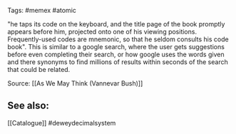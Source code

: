 Tags: #memex #atomic 

"he taps its code on the keyboard, and the title page of the book promptly appears before him, projected onto one of his viewing positions. Frequently-used codes are mnemonic, so that he seldom consults his code book". This is similar to a google search, where the user gets suggestions before even completing their search, or how google uses the words given and there synonyms to find millions of results within seconds of the search that could be related. 

Source:
[[As We May Think (Vannevar Bush)]]

## See also:
[[Catalogue]]
#deweydecimalsystem 